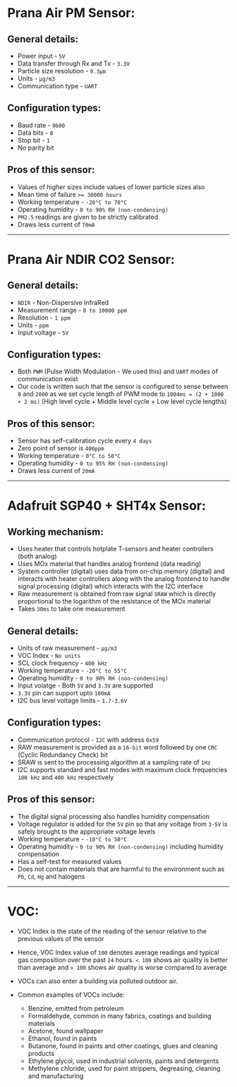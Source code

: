 # Prana Air PM Sensor:

## General details:
- Power input - `5V`
- Data transfer through Rx and Tx - `3.3V`
- Particle size resolution - `0.3µm`
- Units - `µg/m3`
- Communication type - `UART`

## Configuration types:
- Baud rate - `9600`
- Data bits - `8`
- Stop bit - `1`
- No parity bit

## Pros of this sensor:
- Values of higher sizes include values of lower particle sizes also
- Mean time of failure `>= 30000 hours`
- Working temperature - `-20°C to 70°C`
- Operating humidity - `0 to 90% RH (non-condensing)`
- `PM2.5` readings are given to be strictly calibrated
- Draws less current of `70mA`

<hr>

# Prana Air NDIR CO2 Sensor:

## General details:
- `NDIR` - Non-Dispersive InfraRed
- Measurement range - `0 to 10000 ppm`
- Resolution - `1 ppm`
- Units - `ppm`
- Input voltage - `5V`

## Configuration types:
- Both `PWM` (Pulse Width Modulation - We used this) and `UART` modes of communication exist
- Our code is written such that the sensor is configured to sense between `0` and `2000` as we set cycle length of PWM mode to `1004ms = (2 + 1000 + 2 ms)` (High level cycle + Middle level cycle + Low level cycle lengths)

## Pros of this sensor:
- Sensor has self-calibration cycle every `4 days`
- Zero point of sensor is `400ppm`
- Working temperature - `0°C to 50°C`
- Operating humidity - `0 to 95% RH (non-condensing)`
- Draws less current of `20mA`

<hr>

# Adafruit SGP40 + SHT4x Sensor:

## Working mechanism:
- Uses heater that controls hotplate T-sensors and heater controllers (both analog)
- Uses MOx material that handles analog frontend (data reading)
- System controller (digital) uses data from on-chip memory (digital) and interacts with heater controllers along with the analog frontend to handle signal processing (digital) which interacts with the I2C interface
- Raw measurement is obtained from raw signal `SRAW` which is directly proportional to the logarithm of the resistance of the MOx material
- Takes `30ms` to take one measurement

## General details:
- Units of raw measurement - `µg/m3`
- VOC Index - `No units`
- SCL clock frequency - `400 kHz`
- Working temperature - `-20°C to 55°C`
- Operating humidity - `0 to 90% RH (non-condensing)`
- Input volatge - Both `5V` and `3.3V` are supported
- `3.3V` pin can support upto `100mA`
- I2C bus level voltage limits - `1.7-3.6V`

## Configuration types:
- Communication protocol - `I2C` with address `0x59`
- RAW measurement is provided as a `16-bit` word followed by one `CRC` (Cyclic Redundancy Check) bit
- SRAW is sent to the processing algorithm at a sampling rate of `1Hz`
- I2C supports standard and fast modes with maximum clock frequencies `100 kHz` and `400 kHz` respectively

## Pros of this sensor:
- The digital signal processing also handles humidity compensation
- Voltage regulator is added for the `5V` pin so that any voltage from `3-5V` is safely brought to the appropriate voltage levels
- Working temperature - `-10°C to 50°C`
- Operating humidity - `0 to 90% RH (non-condensing)` including humidity compensation
- Has a self-test for measured values 
- Does not contain materials that are harmful to the environment such as `Pb`, `Cd`, `Hg` and halogens

<hr>

# VOC:

- VOC Index is the state of the reading of the sensor relative to the previous values of the sensor
-  Hence, VOC Index value of `100` denotes average readings and typical gas composition over the past `24` hours. `< 100` shows air quality is better than average and `> 100` shows air quality is worse compared to average

- VOCs can also enter a building via polluted outdoor air.

- Common examples of VOCs include:
    - Benzine, emitted from petroleum
    - Formaldehyde, common in many fabrics, coatings and building materials
    - Acetone, found wallpaper
    - Ethanol, found in paints
    - Butanone, found in paints and other coatings, glues and cleaning products
    - Ethylene glycol, used in industrial solvents, paints and detergents
    - Methylene chloride, used for paint strippers, degreasing, cleaning and manufacturing